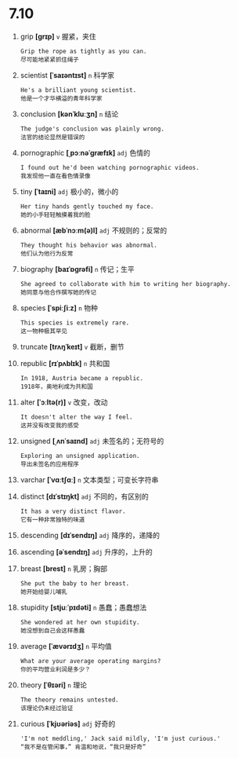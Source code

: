 # 7.10

1. grip **[ɡrɪp]** `v` 握紧，夹住

   ```
   Grip the rope as tightly as you can.
   尽可能地紧紧抓住绳子
   ```

2. scientist **[ˈsaɪəntɪst]** `n` 科学家

   ```
   He's a brilliant young scientist.
   他是一个才华横溢的青年科学家
   ```

3. conclusion **[kənˈkluːʒn]** `n` 结论

   ```
   The judge's conclusion was plainly wrong.
   法官的结论显然是错误的
   ```

4. pornographic **[ˌpɔːnəˈɡræfɪk]** `adj` 色情的

   ```
   I found out he'd been watching pornographic videos.
   我发现他一直在看色情录像
   ```

5. tiny **[ˈtaɪni]** `adj` 极小的，微小的

   ```
   Her tiny hands gently touched my face.
   她的小手轻轻触摸着我的脸
   ```

6. abnormal **[æbˈnɔːm(ə)l]** `adj` 不规则的；反常的

   ```
   They thought his behavior was abnormal.
   他们认为他行为反常
   ```

7. biography **[baɪˈɒɡrəfi]** `n` 传记；生平

   ```
   She agreed to collaborate with him to writing her biography.
   她同意与他合作撰写她的传记
   ```

8. species **[ˈspiːʃiːz]** `n` 物种

   ```
   This species is extremely rare.
   这一物种极其罕见
   ```

9. truncate **[trʌŋˈkeɪt]** `v` 截断，删节

10. republic **[rɪˈpʌblɪk]** `n` 共和国

    ```
    In 1918, Austria became a republic.
    1918年，奥地利成为共和国
    ```

11. alter **[ˈɔːltə(r)]** `v` 改变，改动

    ```
    It doesn't alter the way I feel.
    这并没有改变我的感受
    ```

12. unsigned **[ˌʌnˈsaɪnd]** `adj` 未签名的；无符号的

    ```
    Exploring an unsigned application.
    导出未签名的应用程序
    ```

13. varchar **[ˈvɑːtʃɑː]** `n` 文本类型；可变长字符串

14. distinct **[dɪˈstɪŋkt]** `adj` 不同的，有区别的

    ```
    It has a very distinct flavor.
    它有一种非常独特的味道
    ```

15. descending **[dɪˈsendɪŋ]** `adj` 降序的，递降的

16. ascending **[əˈsendɪŋ]** `adj` 升序的，上升的

17. breast **[brest]** `n` 乳房；胸部

    ```
    She put the baby to her breast.
    她开始给婴儿哺乳
    ```

18. stupidity **[stjuːˈpɪdəti]** `n` 愚蠢；愚蠢想法

    ```
    She wondered at her own stupidity.
    她没想到自己会这样愚蠢
    ```

19. average **[ˈævərɪdʒ]** `n` 平均值

    ```
    What are your average operating margins?
    你的平均营业利润是多少？
    ```

20. theory **[ˈθɪəri]** `n` 理论

    ```
    The theory remains untested.
    该理论仍未经过验证
    ```

21. curious **[ˈkjʊəriəs]** `adj` 好奇的
    ```
    'I'm not meddling,' Jack said mildly, 'I'm just curious.'
    “我不是在管闲事，” 肯温和地说，“我只是好奇”
    ```
